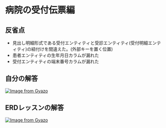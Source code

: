 # 病院の受付伝票編

## 反省点
- 見出し明細形式である受付エンティティと受診エンティティ(受付明細エンティティ)の紐付けを間違えた。(外部キーを置く位置)
- 患者エンティティの生年月日カラムが漏れた
- 受付エンティティの端末番号カラムが漏れた

## 自分の解答

[![Image from Gyazo](https://i.gyazo.com/b6a6ef36052747176a847e68f26b143f.jpg)](https://gyazo.com/b6a6ef36052747176a847e68f26b143f)

## ERDレッスンの解答

[![Image from Gyazo](https://i.gyazo.com/cd253c06ff4981f3728ca31727eb25a8.jpg)](https://gyazo.com/cd253c06ff4981f3728ca31727eb25a8)
